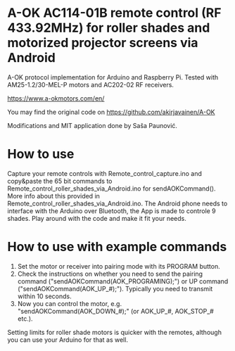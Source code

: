 # A-OK AC114-01B remote control (RF 433.92MHz) for roller shades and motorized projector screens via Android

A-OK protocol implementation for Arduino and Raspberry Pi. Tested with AM25-1.2/30-MEL-P motors and AC202-02 RF receivers.

https://www.a-okmotors.com/en/

You may find the original code on https://github.com/akirjavainen/A-OK 

Modifications and MIT application done by Saša Paunović.

# How to use
Capture your remote controls with Remote_control_capture.ino and copy&paste the 65 bit commands to Remote_control_roller_shades_via_Android.ino for sendAOKCommand(). More info about this provided in Remote_control_roller_shades_via_Android.ino. The Android phone needs to interface with the Arduino over Bluetooth, the App is made to controle 9 shades. Play around with the code and make it fit your needs.

# How to use with example commands
  1.  Set the motor or receiver into pairing mode with its PROGRAM button.
  2.  Check the instructions on whether you need to send the pairing command        ("sendAOKCommand(AOK_PROGRAMING);") or UP command ("sendAOKCommand(AOK_UP_#);"). Typically you need to transmit within 10 seconds.
  3.  Now you can control the motor, e.g. "sendAOKCommand(AOK_DOWN_#);" (or AOK_UP_#, AOK_STOP_# etc.).
  
Setting limits for roller shade motors is quicker with the remotes, although you can use your Arduino for that as well.
